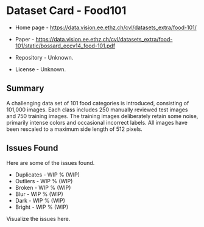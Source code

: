 # Dataset Card - Food101

+ Home page - https://data.vision.ee.ethz.ch/cvl/datasets_extra/food-101/

+ Paper - https://data.vision.ee.ethz.ch/cvl/datasets_extra/food-101/static/bossard_eccv14_food-101.pdf

+ Repository - Unknown.

+ License - Unknown.

## Summary

A challenging data set of 101 food categories is introduced, consisting of 101,000 images. Each class includes 250 manually reviewed test images and 750 training images. The training images deliberately retain some noise, primarily intense colors and occasional incorrect labels. All images have been rescaled to a maximum side length of 512 pixels.


## Issues Found
Here are some of the issues found.

+ Duplicates - WIP % (WIP)
+ Outliers - WIP % (WIP)
+ Broken - WIP % (WIP)
+ Blur - WIP % (WIP)
+ Dark - WIP % (WIP)
+ Bright - WIP % (WIP)


Visualize the issues here.